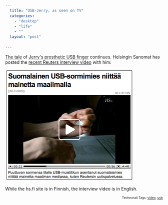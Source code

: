 ```yaml
---
  title: "USB-Jerry, as seen on TV"
  categories: 
    - "desktop"
    - "life"
    - ""
  layout: "post"

---
```

<p>
<a href="http://bergie.iki.fi/blog/on_usb_fingers_and_world_news/">The tale</a> of <a href="http://protoblogr.net/">Jerry's</a> <a href="http://bergie.iki.fi/blog/when_reality_meets_product_concepts/">prosthetic USB finger</a> continues. Helsingin Sanomat has posted the <a href="http://www.hs.fi/videot/1135244765883?kategoria=Uutiset">recent Reuters interview video</a> with him:
</p><p>
<img src="/files/jerry-usb-reuters-hs.jpg" height="348" width="400" border="1" hspace="4" vspace="4" alt="Jerry's Reuters interview on Hesari" title="Jerry's Reuters interview on Hesari" />
</p><p>
While the hs.fi site is in Finnish, the interview video is in English.
</p>
<p style="text-align:right;font-size:10px;">Technorati Tags: <a href="http://www.technorati.com/tag/video" rel="tag">video</a>, <a href="http://www.technorati.com/tag/usb" rel="tag">usb</a></p>